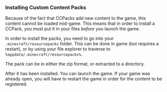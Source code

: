 ### Installing Custom Content Packs

Because of the fact that CCPacks add new content to the game, this content cannot be loaded mid-game. This means that in order to install a CCPack, you must put it in your files *before* you launch the game.

In order to install the packs, you need to go into your `.minecraft/resourcepacks` folder. This can be done in game (but requires a restart), or by using your file explorer to traverse to `%appdata/.minecraft/resourcepacks%`.

The pack can be in either the zip format, or extracted to a directory.

After it has been installed. You can launch the game. If your game was already open, you will have to restart the game in order for the content to be registered.